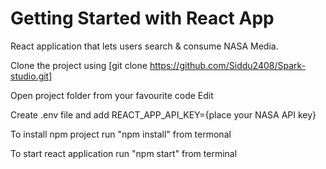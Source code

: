 # Getting Started with React App

 React application that lets users search & consume NASA Media.
 
 Clone the project using  [git clone https://github.com/Siddu2408/Spark-studio.git]
 
 Open project folder from your favourite code Edit
 
 Create .env file and add REACT_APP_API_KEY={place your NASA API key}
 
 To install npm project run "npm install" from termonal
 
 To start react application run "npm start" from terminal
